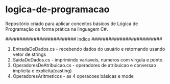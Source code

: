 # logica-de-programacao
Repositório criado para aplicar conceitos básicos de Lógica de Programação de forma prática na linguagem C#.

######################### Indice #########################

1. EntradaDeDados.cs - recebendo dados do usuário e retornando usando vetor de strings
2. SaidaDeDados.cs - imprimindo variaveis, numeros com virgula e ponto.
3. OperadoresDeAtribuicao.cs - operadores de atribuicao e conversao implicita e explicita(casting)
4. OperadoresAritmeticos - as 4 operacoes básicas e mode